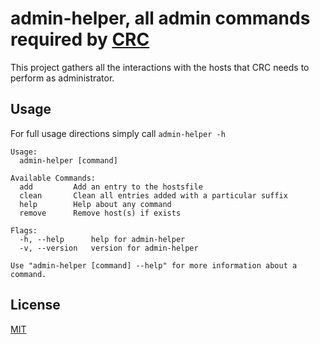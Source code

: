 # admin-helper, all admin commands required by [CRC](https://github.com/crc-org/crc)

This project gathers all the interactions with the hosts that CRC needs to perform as administrator.

## Usage

For full usage directions simply call `admin-helper -h`

```shell
Usage:
  admin-helper [command]

Available Commands:
  add         Add an entry to the hostsfile
  clean       Clean all entries added with a particular suffix
  help        Help about any command
  remove      Remove host(s) if exists

Flags:
  -h, --help      help for admin-helper
  -v, --version   version for admin-helper

Use "admin-helper [command] --help" for more information about a command.
```

## License

[MIT](LICENSE)

